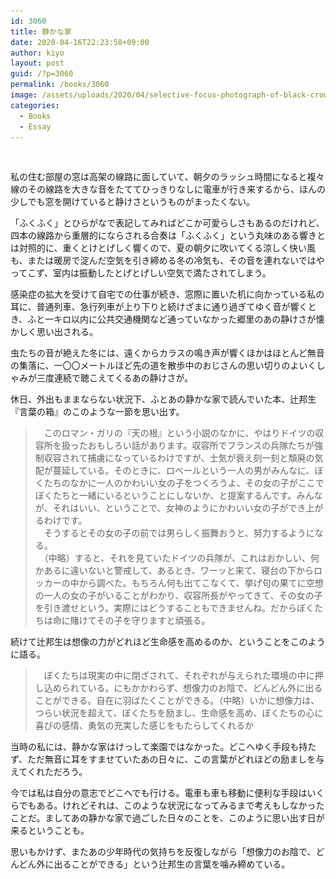 ```yaml
---
id: 3060
title: 静かな家
date: 2020-04-16T22:23:58+09:00
author: kiyo
layout: post
guid: /?p=3060
permalink: /books/3060
image: /assets/uploads/2020/04/selective-focus-photograph-of-black-crow-946344.jpg
categories:
  - Books
  - Essay
---
```

 <figure class="wp-block-image size-large"><img src="/assets/uploads/2020/04/selective-focus-photograph-of-black-crow-946344-1024x648.jpg" alt="" class="wp-image-3062" srcset="/assets/uploads/2020/04/selective-focus-photograph-of-black-crow-946344-1024x648.jpg 1024w, /assets/uploads/2020/04/selective-focus-photograph-of-black-crow-946344-300x190.jpg 300w, /assets/uploads/2020/04/selective-focus-photograph-of-black-crow-946344-768x486.jpg 768w, /assets/uploads/2020/04/selective-focus-photograph-of-black-crow-946344.jpg 1200w" sizes="(max-width: 1024px) 100vw, 1024px" /></figure> 

私の住む部屋の窓は高架の線路に面していて、朝夕のラッシュ時間になると複々線のその線路を大きな音をたててひっきりなしに電車が行き来するから、ほんの少しでも窓を開けていると静けさというものがまったくない。

「ふくふく」とひらがなで表記してみればどこか可愛らしさもあるのだけれど、四本の線路から重層的にならされる合奏は「ふくふく」という丸味のある響きとは対照的に、重くとけとげしく響くので、夏の朝夕に吹いてくる涼しく快い風も、または暖房で淀んだ空気を引き締める冬の冷気も、その音を連れないではやってこず、室内は振動したとげとげしい空気で満たされてしまう。

感染症の拡大を受けて自宅での仕事が続き、窓際に置いた机に向かっている私の耳に、普通列車、急行列車が上り下りと続けざまに通り過ぎてゆく音が響くとき、ふと一キロ以内に公共交通機関など通っていなかった郷里のあの静けさが懐かしく思い出される。

虫たちの音が絶えた冬には、遠くからカラスの鳴き声が響くほかはほとんど無音の集落に、一〇〇メートルほど先の道を散歩中のおじさんの思い切りのよいくしゃみが三度連続で聴こえてくるあの静けさが。

休日、外出もままならない状況下、ふとあの静かな家で読んでいた本、辻邦生『言葉の箱』のこのような一節を思い出す。

<blockquote class="wp-block-quote">
  <p>
    　このロマン・ガリの『天の根』という小説のなかに、やはりドイツの収容所を扱ったおもしろい話があります。収容所でフランスの兵隊たちが強制収容されて捕虜になっているわけですが、士気が衰え刻一刻と頽廃の気配が蔓延している。そのときに、ロベールという一人の男がみんなに、ぼくたちのなかに一人のかわいい女の子をつくろうよ、その女の子がここでぼくたちと一緒にいるということにしないか、と提案するんです。みんなが、それはいい、ということで、女神のようにかわいい女の子ができ上がるわけです。<br /> 　そうするとその女の子の前では男らしく振舞おうと、努力するようになる。<br /> 　（中略）すると、それを見ていたドイツの兵隊が、これはおかしい、何かあるに違いないと警戒して、あるとき、ワーッと来て、寝台の下からロッカーの中から調べた。もちろん何も出てこなくて、挙げ句の果てに空想の一人の女の子がいることがわかり、収容所長がやってきて、その女の子を引き渡せという。実際にはどうすることもできませんね。だからぼくたちは命に賭けてその子を守りますと頑張る。
  </p>
</blockquote>

続けて辻邦生は想像の力がどれほど生命感を高めるのか、ということをこのように語る。

<blockquote class="wp-block-quote">
  <p>
    　ぼくたちは現実の中に閉ざされて、それぞれが与えられた環境の中に押し込められている。にもかかわらず、想像力のお陰で、どんどん外に出ることができる。自在に羽ばたくことができる。（中略）いかに想像力は、つらい状況を超えて、ぼくたちを励まし、生命感を高め、ぼくたちの心に喜びの感情、勇気の充実した感じをもたらしてくれるか
  </p>
</blockquote>

当時の私には、静かな家はけっして楽園ではなかった。どこへゆく手段も持たず、ただ無音に耳をすませていたあの日々に、この言葉がどれほどの励ましを与えてくれただろう。

今では私は自分の意志でどこへでも行ける。電車も車も移動に便利な手段はいくらでもある。けれどそれは、このような状況になってみるまで考えもしなかったことだ。ましてあの静かな家で過ごした日々のことを、このように思い出す日が来るということも。

思いもかけず、またあの少年時代の気持ちを反復しながら「想像力のお陰で、どんどん外に出ることができる」という辻邦生の言葉を噛み締めている。
